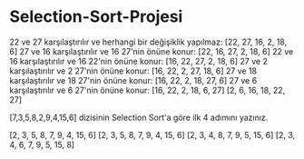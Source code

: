 # Selection-Sort-Projesi

22 ve 27 karşılaştırılır ve herhangi bir değişiklik yapılmaz: [22, 27, 16, 2, 18, 6]
27 ve 16 karşılaştırılır ve 16 27'nin önüne konur: [22, 16, 27, 2, 18, 6]
22 ve 16 karşılaştırılır ve 16 22'nin önüne konur: [16, 22, 27, 2, 18, 6]
27 ve 2 karşılaştırılır ve 2 27'nin önüne konur: [16, 22, 2, 27, 18, 6]
27 ve 18 karşılaştırılır ve 18 27'nin önüne konur: [16, 22, 2, 18, 27, 6]
27 ve 6 karşılaştırılır ve 6 27'nin önüne konur: [16, 22, 2, 18, 6, 27]
[2, 6, 16, 18, 22, 27]


[7,3,5,8,2,9,4,15,6] dizisinin Selection Sort'a göre ilk 4 adımını yazınız.

[2, 3, 5, 8, 7, 9, 4, 15, 6]
[2, 3, 5, 8, 7, 9, 4, 15, 6]
[2, 3, 4, 8, 7, 9, 5, 15, 6]
[2, 3, 4, 6, 7, 9, 5, 15, 8]
